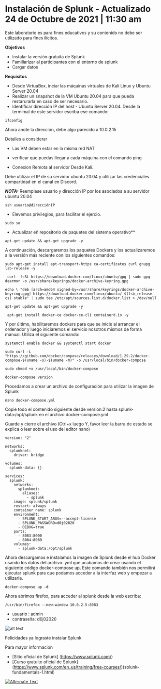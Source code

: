 Instalación de Splunk - Actualizado 24 de Octubre de 2021 | 11:30 am
===============
Este laboratorio es para fines educativos y su contenido no debe ser utilizado para fines ilícitos. 


**Objetivos**
* Instalar la versión gratuita de Splunk 
* Familiarizar al participantes con el entorno de splunk 
* Cargar datos  

**Requisitos**
* Desde VirtuaBox, inciar las máquinas virtuales de Kali Linux y Ubuntu Server 20.04
* Realizar un snapshot de la VM Ubuntu 20.04 para que pueda restarurarla en caso de ser necesario.
* Identificar dirección IP del host - Ubuntu Server 20.04. Desde la termimal de este servidor escriba ese comando: 
``` 
ifconfig
``` 
Ahora anote la dirección, debe algo parecido a 10.0.2.15

Detalles a considerar 
* Las VM deben estar en la misma red NAT
* verificar que puedas llegar a cada máquina con el comando ping

* Conexion Remota al servidor 
Desde Kali. 

Debe utilizar el IP de su servidor ubuntu 20.04 y utilizar las credenciales compartidad en el canal en Discord.
 
**_NOTA:_**  Reemplase usuario y dirección IP por los asociados a su servidor ubuntu 20.04

``` 
ssh usuario@direcciónIP
``` 
* Elevemos privilegios, para facilitar el ejercio.
``` 
sudo su
``` 

* Actualizar eñ repositorio de paquetes del sistema operativo**
```
apt-get update && apt-get upgrade -y
```
A continuación, descargaremos los paquetes Dockers y los actualizaremos a la versión más reciente con los siguientes comandos:

```
sudo apt-get install apt-transport-https ca-certificates curl gnupg lsb-release -y
```
```
 curl -fsSL https://download.docker.com/linux/ubuntu/gpg | sudo gpg --dearmor -o /usr/share/keyrings/docker-archive-keyring.gpg
 ```
 ```
 echo \ "deb [arch=amd64 signed-by=/usr/share/keyrings/docker-archive-keyring.gpg] https://download.docker.com/linux/ubuntu/ $(lsb_release -cs) stable" | sudo tee /etc/apt/sources.list.d/docker.list > /dev/null
 ```
 ```
apt-get update && apt-get upgrade -y
 ```
 ```
  apt-get install docker-ce docker-ce-cli containerd.io -y
````
Y por último, habilitaremos dockers para que se inicie al arrancar el ordenador y luego iniciaremos el servicio nosotros mismos de forma manual. Utiliza el siguiente comando:
```
systemctl enable docker && systemctl start docker
```
```
sudo curl -L "https://github.com/docker/compose/releases/download/1.29.2/docker-compose-$(uname -s)-$(uname -m)" -o /usr/local/bin/docker-compose
```
```
sudo chmod +x /usr/local/bin/docker-compose
```
```
docker-compose version
```
Procedamos a crear un archivo de configuración para utilizar la imagen de Splunk
```
nano docker-compose.yml 
```
Copie todo el contenido siguiente desde version:2 hasta splunk-data:/opt/splunk en el archivo docker-compose.yml

Guarde y cierre el archivo (Ctrl+x  luego Y, favor leer la barra de estado se explica o leer sobre el uso del editor nano)
```
version: "2"

networks:
  splunknet:
    driver: bridge

volumes:
  splunk-data: {}

services:
  splunk:
    networks:
      splunknet:
        aliases:
          - splunk
    image: splunk/splunk
    restart: always
    container_name: splunk
    environment:
      - SPLUNK_START_ARGS=--accept-license
      - SPLUNK_PASSWORD=d0j02020
      - DEBUG=true
    ports:
      - 8083:8000
      - 8084:8089
    volumes:
      - splunk-data:/opt/splunk
```

Ahora descargamos e instalamos la imagen de Splunk desde el hub Docker usando los datos del archivo .yml que acabamos de crear usando el siguiente código docker-compose up. Este comando también nos permitirá ejecutar splunk para que podamos acceder a la interfaz web y empezar a utilizarla.

```
docker-compose up -d
```

Ahora abrimos firefox, para acceder al splunk desde la web
escriba: 

```
/usr/bin/firefox --new-window 10.0.2.5:8083 
```

* usuario : admin
* contraseña: d0j02020

![alt text](./lab02-images/lab02-fig1-splunk.png "Metasploit framework")


Felicidades ya lograste instalar Splunk


Para mayor información
* [Sitio oficial de Splunk] (https://www.splunk.com/)
* [Curso gratuito oficial de Splunk] (https://www.splunk.com/en_us/training/free-courses/)(splunk-fundamentals-1.html)

[![Alternate Text]({image-url})]({https://www.youtube.com/watch?v=KPWWN522xj0} "Link Title")
